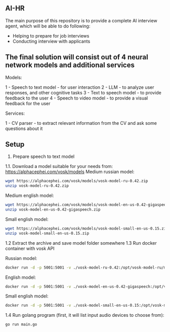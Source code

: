 ## AI-HR

The main purpose of this repository is to provide a complete AI interview agent,
which will be able to do following:

- Helping to prepare for job interviews
- Conducting interview with applicants

## The final solution will consist out of 4 neural network models and additional services

Models:

1 - Speech to text model - for user interaction
2 - LLM - to analyze user responses, and other cognitive tasks
3 - Text to speech model - to provide feedback to the user
4 - Speech to video model - to provide a visual feedback for the user

Services:

1 - CV parser - to extract relevant information from the CV and ask some questions about it

## Setup

1. Prepare speech to text model

1.1. Download a model suitable for your needs from: https://alphacephei.com/vosk/models
Medium russian model:

```sh
wget https://alphacephei.com/vosk/models/vosk-model-ru-0.42.zip
unzip vosk-model-ru-0.42.zip
```

Medium english model:

```sh
wget https://alphacephei.com/vosk/models/vosk-model-en-us-0.42-gigaspeech.zip
unzip vosk-model-en-us-0.42-gigaspeech.zip
```

Small english model:

```sh
wget https://alphacephei.com/vosk/models/vosk-model-small-en-us-0.15.zip
unzip vosk-model-small-en-us-0.15.zip
```

1.2 Extract the archive and save model folder somewhere
1.3 Run docker container with vosk API

Russian model:

```sh
docker run -d -p 5001:5001 -v ./vosk-model-ru-0.42:/opt/vosk-model-ru/model alphacep/kaldi-grpc-en:latest
```

English model:

```sh
docker run -d -p 5001:5001 -v ./vosk-model-en-us-0.42-gigaspeech:/opt/vosk-model-en/model alphacep/kaldi-grpc-en:latest
```

Small english model:

```sh
docker run -d -p 5001:5001 -v ./vosk-model-small-en-us-0.15:/opt/vosk-model-en/model alphacep/kaldi-grpc-en:latest
```

1.4 Run golang program (first, it will list input audio devices to choose from):

```
go run main.go
```
